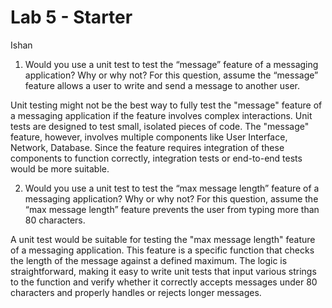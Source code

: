 # Lab 5 - Starter
Ishan

1) Would you use a unit test to test the “message” feature of a messaging application? Why or why not? For this question, assume the “message” feature allows a user to write and send a message to another user.

Unit testing might not be the best way to fully test the "message" feature of a messaging application if the feature involves complex interactions. Unit tests are designed to test small, isolated pieces of code. The "message" feature, however, involves multiple components like 
User Interface, Network, Database. Since the feature requires integration of these components to function correctly, integration tests or end-to-end tests would be more suitable.

2) Would you use a unit test to test the “max message length” feature of a messaging application? Why or why not? For this question, assume the “max message length” feature prevents the user from typing more than 80 characters.

A unit test would be suitable for testing the "max message length" feature of a messaging application. This feature is a specific function  that checks the length of the message against a defined maximum. The logic is straightforward, making it easy to write unit tests that input various strings to the function and verify whether it correctly accepts messages under 80 characters and properly handles or rejects longer messages.